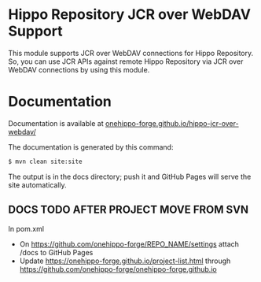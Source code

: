 
# Hippo Repository JCR over WebDAV Support

This module supports JCR over WebDAV connections for Hippo Repository.
So, you can use JCR APIs against remote Hippo Repository via JCR over WebDAV connections by using this module.

# Documentation 

Documentation is available at [onehippo-forge.github.io/hippo-jcr-over-webdav/](https://onehippo-forge.github.io/hippo-jcr-over-webdav/)

The documentation is generated by this command:

```bash
$ mvn clean site:site
```

The output is in the docs directory; push it and GitHub Pages will serve the site automatically. 


## DOCS TODO AFTER PROJECT MOVE FROM SVN
In pom.xml 
- On https://github.com/onehippo-forge/REPO_NAME/settings attach /docs to GitHub Pages 
- Update https://onehippo-forge.github.io/project-list.html through https://github.com/onehippo-forge/onehippo-forge.github.io

